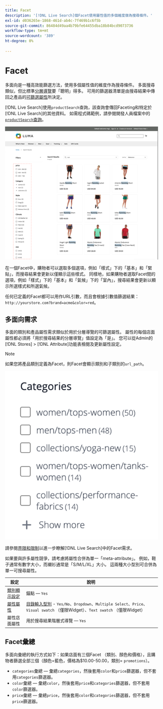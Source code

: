 ```yaml
---
title: Facet
description: '[!DNL Live Search]個Facet使用屬性值的多個維度做為搜尋條件。'
exl-id: d036265e-1868-461d-ab4c-7f469b1c6f5b
source-git-commit: 86484d49aa4b79bfe64455dba18b84bcd9073736
workflow-type: tm+mt
source-wordcount: '389'
ht-degree: 0%

---
```


# Facet

多面向是一種高效能篩選方法，使用多個屬性值的維度作為搜尋條件。 多面搜尋類似，但比標準[分層導覽](https://experienceleague.adobe.com/docs/commerce-admin/catalog/catalog/navigation/navigation-layered.html)要「聰明」得多。 可用的篩選器清單是由搜尋結果中傳回之產品的[可篩選屬性](https://experienceleague.adobe.com/docs/commerce-admin/catalog/catalog/navigation/navigation-layered.html#filterable-attributes)所決定。

[!DNL Live Search]使用`productSearch`查詢，該查詢會傳回Faceting和特定於[!DNL Live Search]的其他資料。 如需程式碼範例，請參閱開發人員檔案中的[`productSearch`查詢](https://developer.adobe.com/commerce/webapi/graphql/schema/live-search/queries/product-search/)。

![篩選的搜尋結果](assets/storefront-search-results-run.png)

在一個Facet中，購物者可以選取多個選項，例如「樣式」下的「基本」和「緊貼」，而搜尋結果會更新以僅顯示這些樣式。 同樣地，如果購物者選取Facet間的選項，例如「樣式」下的「基本」和「氣候」下的「室內」，搜尋結果會更新以顯示所選樣式和所選氣候。

任何已定義的Facet都可以用作URL引數，而且會根據引數值篩選結果： `http://yourstore.com?brand=acme&color=red`。

## 多面向需求

多面的類別和產品屬性需求類似於用於分層導覽的可篩選屬性。 屬性的每個店面屬性都必須將「用於搜尋結果的分層導覽」值設定為「是」。 您可以從Admin的[!DNL Stores] > [!DNL Attribute]功能表檢閱及更新屬性設定。

>[!NOTE]
>
>如果您將產品類別定義為Facet，則Facet會顯示類別和子類別的`url_path`。
>
>![類別Facet](assets/facet-category.png)

請參閱[界限和限制](./boundaries-limits.md#facets)以進一步瞭解[!DNL Live Search]中的Facet需求。

如果要與許多屬性競爭，請考慮將屬性合併為單一「meta-attribute」。 例如，鞋子通常有數字大小，而襯衫通常是「S/M/L/XL」大小。 這兩種大小型別可合併為單一可搜尋屬性。

| 設定 | 說明 |
|--- |--- |
| [類別顯示設定](https://experienceleague.adobe.com/docs/commerce-admin/catalog/categories/create/categories-display-settings.html) | 錨點 — `Yes` |
| [屬性屬性](https://experienceleague.adobe.com/docs/commerce-admin/catalog/product-attributes/create/attribute-product-create.html) | [目錄輸入型別](https://experienceleague.adobe.com/docs/commerce-admin/catalog/product-attributes/attributes-input-types.html) - `Yes/No`、`Dropdown`、`Multiple Select`、`Price`、`Visual swatch` （僅限Widget）、`Text swatch` （僅限Widget） |
| 屬性店面屬性 | 用於搜尋結果階層式導覽 — `Yes` |

## Facet彙總

多面向彙總的執行方式如下：如果店面有三個Facet （類別、顏色和價格），且購物者篩選全部三個（顏色=藍色，價格為$10.00-50.00，類別= `promotions`）。

* `categories`彙總 — 彙總`categories`，然後套用`color`和`price`篩選器，但不套用`categories`篩選器。
* `color`彙總 — 彙總`color`，然後套用`price`和`categories`篩選器，但不套用`color`篩選器。
* `price`彙總 — 彙總`price`，然後套用`color`和`categories`篩選器，但不套用`price`篩選器。
